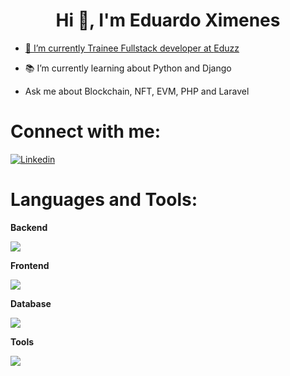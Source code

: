 
<h1 align="center">Hi 👋, I'm Eduardo Ximenes</h1>
<p>
  <a href="https://www.linkedin.com/in/eduardoximenes/">
    
  </aa>
</p>
<ul>
  <li>
    <p>🔭 I’m currently Trainee Fullstack developer at <a href="https://www.eduzz.com/pt-br"> Eduzz</a></p>
  </li>
  <li> 
    <p>📚 I’m currently learning about Python and Django</p>
  </li>
  <li>
     <p>Ask me about Blockchain, NFT, EVM, PHP and Laravel </p>
  </li>
</ul>

<h1 align="left">Connect with me:</h1>
<p>
  <a href="https://skillicons.dev"> 
    <img align="center" src="https://skillicons.dev/icons?i=linkedin,instagram,discord" alt="Linkedin"/>
  </a>
<br>
<h1 align="left">Languages and Tools:</h1>
<p>
  <strong>Backend</strong>
</p>
<p align="left">
  <a href="https://skillicons.dev">
    <img src="https://skillicons.dev/icons?i=c,cpp,php,laravel,java,py,django" />
  </a>
</p>
<p>
  <strong>Frontend</strong>
</p>
<p align="left">
  <a href="https://skillicons.dev">
    <img src="https://skillicons.dev/icons?i=js,html,css,tailwind,alpinejs,vue" />
  </a>
</p>
<p>
  <strong>Database</strong>
</p>
<p align="left">
  <a href="https://skillicons.dev">
    <img src="https://skillicons.dev/icons?i=mysql,sqlite" />
  </a>
</p>
<p>
  <strong>Tools</strong>
</p>
<p align="left">
  <a href="https://skillicons.dev">
    <img src="https://skillicons.dev/icons?i=git,github,vscode,linux,latex,matlab,postman" />
  </a>
</p>

<br>
